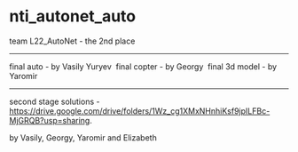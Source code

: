 # nti_autonet_auto

team L22_AutoNet - the 2nd place
***
final auto - by Vasily Yuryev&nbsp;
final copter - by Georgy&nbsp;
final 3d model - by Yaromir&nbsp;

***

second stage solutions - https://drive.google.com/drive/folders/1Wz_cg1XMxNHnhiKsf9jpILFBc-MjGRQB?usp=sharing.

by Vasily, Georgy, Yaromir and Elizabeth

